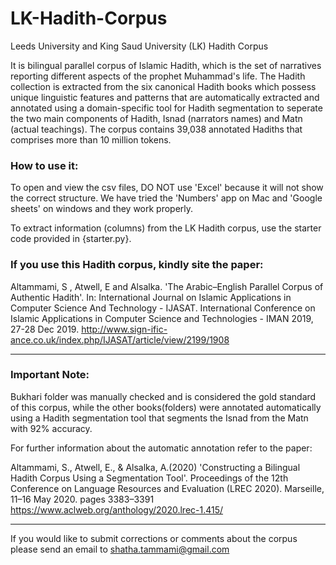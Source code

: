 # LK-Hadith-Corpus
Leeds University and King Saud University (LK) Hadith Corpus


It is bilingual parallel corpus of Islamic Hadith, which is the set of narratives reporting different aspects of the prophet Muhammad's life. The Hadith collection is extracted from the six canonical Hadith books which possess unique linguistic features and patterns that are automatically extracted and annotated using a domain-specific tool for Hadith segmentation to seperate the two main components of Hadith, Isnad (narrators names) and Matn (actual teachings). The corpus contains 39,038 annotated Hadiths that comprises more than 10 million tokens. 


### How to use it:
To open and view the csv files, DO NOT use 'Excel' because it will not show the correct structure. We have tried the 'Numbers' app on Mac and 'Google sheets' on windows and they work properly. 

To extract information (columns) from the LK Hadith corpus, use the starter code provided in {starter.py}.

### If you use this Hadith corpus, kindly site the paper: 

Altammami, S , Atwell, E and Alsalka. 'The Arabic–English Parallel Corpus of Authentic Hadith'. In: International Journal on Islamic Applications in Computer Science And Technology - IJASAT. International Conference on Islamic Applications in Computer Science and Technologies - IMAN 2019, 27-28 Dec 2019. 
http://www.sign-ific-ance.co.uk/index.php/IJASAT/article/view/2199/1908


------------------------------------------------------------------------------------------

### Important Note: 
Bukhari folder was manually checked and is considered the gold standard of this corpus, while the other books(folders) were annotated automatically using a Hadith segmentation tool that segments the Isnad from the Matn with 92% accuracy. 

For further information about the automatic annotation refer to the paper: 

Altammami, S., Atwell, E., & Alsalka, A.(2020) 'Constructing a Bilingual Hadith Corpus Using a Segmentation Tool'. Proceedings of the 12th Conference on Language Resources and Evaluation (LREC 2020). Marseille, 11–16 May 2020. pages 3383–3391
https://www.aclweb.org/anthology/2020.lrec-1.415/


------------------------------------------------------------------------------------------

If you would like to submit corrections or comments about the corpus please send an email to shatha.tammami@gmail.com
